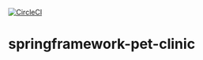 [![CircleCI](https://circleci.com/gh/prem-sr-git/springframework-pet-clinic.svg?style=svg)](https://circleci.com/gh/prem-sr-git/springframework-pet-clinic)

# springframework-pet-clinic


